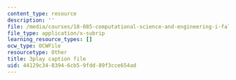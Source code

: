 ```yaml
---
content_type: resource
description: ''
file: /media/courses/18-085-computational-science-and-engineering-i-fall-2008/44129c3483946cb59fdd89f3cce654ad_XUB7FcjaLRI.srt
file_type: application/x-subrip
learning_resource_types: []
ocw_type: OCWFile
resourcetype: Other
title: 3play caption file
uid: 44129c34-8394-6cb5-9fdd-89f3cce654ad
---
```

